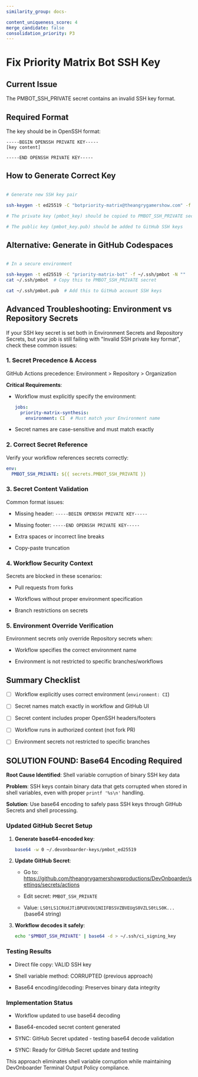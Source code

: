 ```yaml
---
similarity_group: docs-

content_uniqueness_score: 4
merge_candidate: false
consolidation_priority: P3
---
```


# Fix Priority Matrix Bot SSH Key

## Current Issue

The PMBOT_SSH_PRIVATE secret contains an invalid SSH key format.

## Required Format

The key should be in OpenSSH format:

```text
-----BEGIN OPENSSH PRIVATE KEY-----
[key content]

-----END OPENSSH PRIVATE KEY-----

```

## How to Generate Correct Key

```bash

# Generate new SSH key pair

ssh-keygen -t ed25519 -C "botpriority-matrix@theangrygamershow.com" -f pmbot_key -N ""

# The private key (pmbot_key) should be copied to PMBOT_SSH_PRIVATE secret

# The public key (pmbot_key.pub) should be added to GitHub SSH keys

```

## Alternative: Generate in GitHub Codespaces

```bash

# In a secure environment

ssh-keygen -t ed25519 -C "priority-matrix-bot" -f ~/.ssh/pmbot -N ""
cat ~/.ssh/pmbot  # Copy this to PMBOT_SSH_PRIVATE secret

cat ~/.ssh/pmbot.pub  # Add this to GitHub account SSH keys

```

## Advanced Troubleshooting: Environment vs Repository Secrets

If your SSH key secret is set both in Environment Secrets and Repository Secrets, but your job is still failing with "Invalid SSH private key format", check these common issues:

### 1. Secret Precedence & Access

GitHub Actions precedence: Environment > Repository > Organization

**Critical Requirements**:

- Workflow must explicitly specify the environment:

  ```yaml
  jobs:
    priority-matrix-synthesis:
      environment: CI  # Must match your Environment name

  ```

- Secret names are case-sensitive and must match exactly

### 2. Correct Secret Reference

Verify your workflow references secrets correctly:

```yaml
env:
  PMBOT_SSH_PRIVATE: ${{ secrets.PMBOT_SSH_PRIVATE }}

```

### 3. Secret Content Validation

Common format issues:

- Missing header: `-----BEGIN OPENSSH PRIVATE KEY-----`

- Missing footer: `-----END OPENSSH PRIVATE KEY-----`

- Extra spaces or incorrect line breaks

- Copy-paste truncation

### 4. Workflow Security Context

Secrets are blocked in these scenarios:

- Pull requests from forks

- Workflows without proper environment specification

- Branch restrictions on secrets

### 5. Environment Override Verification

Environment secrets only override Repository secrets when:

- Workflow specifies the correct environment name

- Environment is not restricted to specific branches/workflows

## Summary Checklist

- [ ] Workflow explicitly uses correct environment (`environment: CI`)

- [ ] Secret names match exactly in workflow and GitHub UI

- [ ] Secret content includes proper OpenSSH headers/footers

- [ ] Workflow runs in authorized context (not fork PR)

- [ ] Environment secrets not restricted to specific branches

## SOLUTION FOUND: Base64 Encoding Required

**Root Cause Identified**: Shell variable corruption of binary SSH key data

**Problem**: SSH keys contain binary data that gets corrupted when stored in shell variables, even with proper `printf '%s\n'` handling.

**Solution**: Use base64 encoding to safely pass SSH keys through GitHub Secrets and shell processing.

### Updated GitHub Secret Setup

1. **Generate base64-encoded key**:

   ```bash
   base64 -w 0 ~/.devonboarder-keys/pmbot_ed25519
   ```

2. **Update GitHub Secret**:

   - Go to: <https://github.com/theangrygamershowproductions/DevOnboarder/settings/secrets/actions>

   - Edit secret: `PMBOT_SSH_PRIVATE`

   - Value: `LS0tLS1CRUdJTiBPUEVOU1NIIFBSSVZBVEUgS0VZLS0tLS0K...` (base64 string)

3. **Workflow decodes it safely**:

   ```bash
   echo "$PMBOT_SSH_PRIVATE" | base64 -d > ~/.ssh/ci_signing_key
   ```

### Testing Results

-  Direct file copy: VALID SSH key

-  Shell variable method: CORRUPTED (previous approach)

-  Base64 encoding/decoding: Preserves binary data integrity

### Implementation Status

-  Workflow updated to use base64 decoding

-  Base64-encoded secret content generated

- SYNC: GitHub Secret updated - testing base64 decode validation

- SYNC: Ready for GitHub Secret update and testing

This approach eliminates shell variable corruption while maintaining DevOnboarder Terminal Output Policy compliance.
